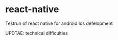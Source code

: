 # react-native
Testrun of react native for android Ios defelopment


UPDTAE: technical difficulties
